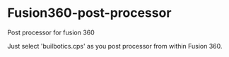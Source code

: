 # Fusion360-post-processor
Post processor for fusion 360

Just select 'builbotics.cps' as you post processor from within Fusion 360.
